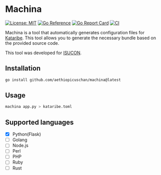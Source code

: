 # Machina

[![License: MIT](https://img.shields.io/badge/License-MIT-brightgreen?style=flat-square)](/LICENSE)
[![Go Reference](https://pkg.go.dev/badge/github.com/aethiopicuschan/machina.svg)](https://pkg.go.dev/github.com/aethiopicuschan/machina)
[![Go Report Card](https://goreportcard.com/badge/github.com/aethiopicuschan/machina)](https://goreportcard.com/report/github.com/aethiopicuschan/machina)
[![CI](https://github.com/aethiopicuschan/machina/actions/workflows/ci.yaml/badge.svg)](https://github.com/aethiopicuschan/machina/actions/workflows/ci.yaml)

Machina is a tool that automatically generates configuration files for [Kataribe](https://github.com/matsuu/kataribe).
This tool allows you to generate the necessary bundle based on the provided source code.

This tool was developed for [ISUCON](https://isucon.net/).

## Installation

```sh
go install github.com/aethiopicuschan/machina@latest
```

## Usage

```sh
machina app.py > kataribe.toml
```

## Supported languages

- [x] Python(Flask)
- [ ] Golang
- [ ] Node.js
- [ ] Perl
- [ ] PHP
- [ ] Ruby
- [ ] Rust
